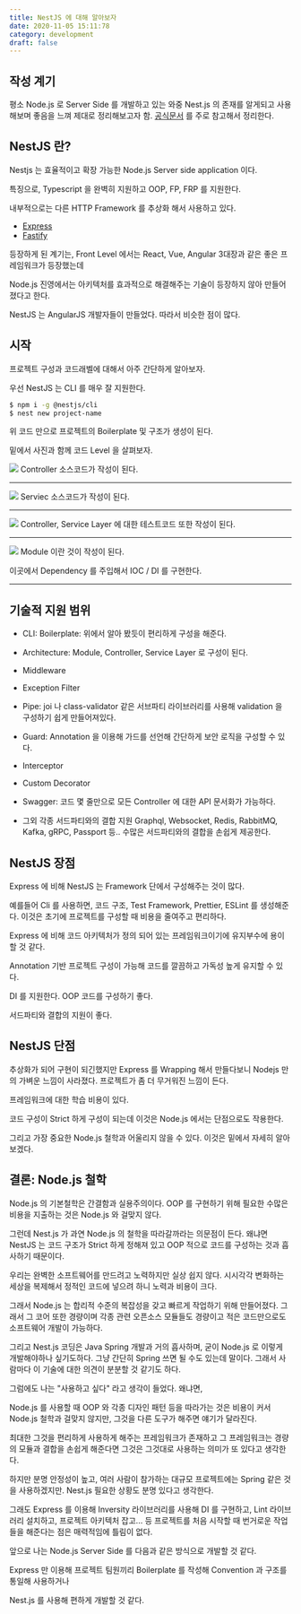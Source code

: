 ```yaml
---
title: NestJS 에 대해 알아보자
date: 2020-11-05 15:11:78
category: development
draft: false
---
```


## 작성 계기

평소 Node.js 로 Server Side 를 개발하고 있는 와중 Nest.js 의 존재를 알게되고 사용해보며 좋음을 느껴 제대로 정리해보고자 함.
[공식문서](https://docs.nestjs.com/) 를 주로 참고해서 정리한다.

## NestJS 란?

Nestjs 는 효율적이고 확장 가능한 Node.js Server side application 이다.

특징으로, Typescript 을 완벽히 지원하고 OOP, FP, FRP 를 지원한다.

내부적으로는 다른 HTTP Framework 를 추상화 해서 사용하고 있다.

- [Express](https://expressjs.com/)
- [Fastify](https://www.fastify.io/)

등장하게 된 계기는, Front Level 에서는 React, Vue, Angular 3대장과 같은 좋은 프레임워크가 등장했는데

Node.js 진영에서는 아키텍처를 효과적으로 해결해주는 기술이 등장하지 않아 만들어졌다고 한다.

NestJS 는 AngularJS 개발자들이 만들었다. 따라서 비슷한 점이 많다.

## 시작

프로젝트 구성과 코드래벨에 대해서 아주 간단하게 알아보자.

우선 NestJS 는 CLI 를 매우 잘 지원한다.

```bash
$ npm i -g @nestjs/cli
$ nest new project-name
```

위 코드 만으로 프로젝트의 Boilerplate 및 구조가 생성이 된다.

밑에서 사진과 함께 코드 Level 을 살펴보자.

![](./images/2020-11-05-nestjs-01.png)
Controller 소스코드가 작성이 된다.

---

![](./images/2020-11-05-nestjs-03.png)
Serviec 소스코드가 작성이 된다.

---

![](./images/2020-11-05-nestjs-02.png)
Controller, Service Layer 에 대한 테스트코드 또한 작성이 된다.

---

![](./images/2020-11-05-nestjs-04.png)
Module 이란 것이 작성이 된다.

이곳에서 Dependency 를 주입해서 IOC / DI 를 구현한다.

---

## 기술적 지원 범위

- CLI: Boilerplate: 위에서 알아 봤듯이 편리하게 구성을 해준다.

- Architecture: Module, Controller, Service Layer 로 구성이 된다.

- Middleware

- Exception Filter

- Pipe: joi 나 class-validator 같은 서브파티 라이브러리를 사용해 validation 을 구성하기 쉽게 만들어져있다.
- Guard: Annotation 을 이용해 가드를 선언해 간단하게 보안 로직을 구성할 수 있다.
- Interceptor
- Custom Decorator
- Swagger: 코드 몇 줄만으로 모든 Controller 에 대한 API 문서화가 가능하다.
- 그외 각종 서드파티와의 결합 지원
  Graphql, Websocket, Redis, RabbitMQ, Kafka, gRPC, Passport 등.. 수많은 서드파티와의 결합을 손쉽게 제공한다.

## NestJS 장점

Express 에 비해 NestJS 는 Framework 단에서 구성해주는 것이 많다.

예를들어 Cli 를 사용하면, 코드 구조, Test Framework, Prettier, ESLint 를 생성해준다. 이것은 초기에 프로젝트를 구성할 때 비용을
줄여주고 편리하다.

Express 에 비해 코드 아키텍처가 정의 되어 있는 프레임워크이기에 유지부수에 용이할 것 같다.

Annotation 기반 프로젝트 구성이 가능해 코드를 깔끔하고 가독성 높게 유지할 수 있다.

DI 를 지원한다. OOP 코드를 구성하기 좋다.

서드파티와 결합의 지원이 좋다.

## NestJS 단점

추상화가 되어 구현이 되긴했지만 Express 를 Wrapping 해서 만들다보니 Nodejs 만의 가벼운 느낌이 사라졌다. 프로젝트가 좀 더 무거워진 느낌이 든다.

프레임워크에 대한 학습 비용이 있다.

코드 구성이 Strict 하게 구성이 되는데 이것은 Node.js 에서는 단점으로도 작용한다.

그리고 가장 중요한 Node.js 철학과 어울리지 않을 수 있다. 이것은 밑에서 자세히 알아보겠다.

## 결론: Node.js 철학

Node.js 의 기본철학은 간결함과 실용주의이다. OOP 를 구현하기 위해 필요한 수많은 비용을 지출하는 것은 Node.js 와 걸맞지 않다.

그런데 Nest.js 가 과연 Node.js 의 철학을 따라갈까라는 의문점이 든다. 왜냐면 NestJS 는 코드 구조가 Strict 하게 정해져 있고 OOP 적으로 코드를 구성하는 것과 흡사하기 때문이다.

우리는 완벽한 소프트웨어를 만드려고 노력하지만 실상 쉽지 않다. 시시각각 변화하는 세상을 복제해서 정적인 코드에 넣으려 하니 노력과 비용이 크다.

그래서 Node.js 는 합리적 수준의 복잡성을 갖고 빠르게 작업하기 위해 만들어졌다. 그래서 그 코어 또한 경량이며 각종 관련 오픈소스 모듈들도 경량이고 적은 코드만으로도 소프트웨어 개발이 가능하다.

그리고 Nest.js 코딩은 Java Spring 개발과 거의 흡사하며, 굳이 Node.js 로 이렇게 개발해야하나 싶기도하다. 그냥 간단히 Spring 쓰면 될 수도 있는데 말이다. 그래서 사람마다 이 기술에 대한 의견이 분분할 것 같기도 하다.

그럼에도 나는 "사용하고 싶다" 라고 생각이 들었다. 왜냐면,

Node.js 를 사용할 때 OOP 와 각종 디자인 패턴 등을 따라가는 것은 비용이 커서 Node.js 철학과 걸맞지 않지만, 그것을 다른 도구가 해주면 얘기가 달라진다.

최대한 그것을 편리하게 사용하게 해주는 프레임워크가 존재하고 그 프레임워크는 경량의 모듈과 결합을 손쉽게 해준다면 그것은 그것대로 사용하는 의미가 또 있다고 생각한다.

하지만 분명 안정성이 높고, 여러 사람이 참가하는 대규모 프로젝트에는 Spring 같은 것을 사용하겠지만. Nest.js 필요한 상황도 분명 있다고 생각한다.

그래도 Express 를 이용해 Inversity 라이브러리를 사용해 DI 를 구현하고, Lint 라이브러리 설치하고, 프로젝트 아키텍처 잡고... 등 프로젝트를 처음 시작할 때 번거로운 작업들을 해준다는 점은 매력적임에 틀림이 없다.

앞으로 나는 Node.js Server Side 를 다음과 같은 방식으로 개발할 것 같다.

Express 만 이용해 프로젝트 팀원끼리 Boilerplate 를 작성해 Convention 과 구조를 통일해 사용하거나

Nest.js 를 사용해 편하게 개발할 것 같다.
